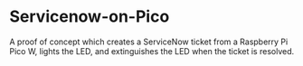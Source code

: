 # Servicenow-on-Pico
A proof of concept which creates a ServiceNow ticket from a Raspberry Pi Pico W, lights the LED, and extinguishes the LED when the ticket is resolved.
